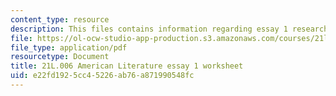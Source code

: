 ```yaml
---
content_type: resource
description: This files contains information regarding essay 1 research workshop assignment.
file: https://ol-ocw-studio-app-production.s3.amazonaws.com/courses/21l-006-american-literature-spring-2013/e22fd1925cc45226ab76a871990548fc_MIT21L_006S13_researchwork.pdf
file_type: application/pdf
resourcetype: Document
title: 21L.006 American Literature essay 1 worksheet
uid: e22fd192-5cc4-5226-ab76-a871990548fc
---
```


